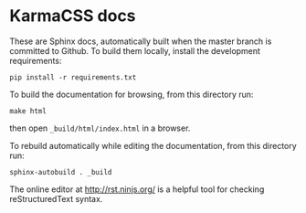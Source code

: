 # KarmaCSS docs

These are Sphinx docs, automatically built when the master branch is committed to Github. To build them locally, install the development requirements:

    pip install -r requirements.txt

To build the documentation for browsing, from this directory run: 

    make html 

then open ``_build/html/index.html`` in a browser.

To rebuild automatically while editing the documentation, from this directory run:

    sphinx-autobuild . _build

The online editor at http://rst.ninjs.org/ is a helpful tool for checking reStructuredText syntax.